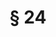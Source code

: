 ---
title: "§ 24"
draft: false
exceptions:
- info53k
memberstates:
- DE
score: 3
compensation:
- No compensation
remarks: |
 it is arguable whether § 24 is an exception. Prevailing expert opinion is rather that it indicates the limitation of the scope of protection (the fair use according to §24 is outside the scope of protection)


link: "https://dejure.org/gesetze/UrhG/24.html"
---
